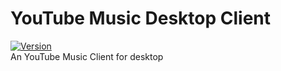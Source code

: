 # YouTube Music Desktop Client
[![Version](https://img.shields.io/badge/version-0.0.2-blue.svg?style=flat-square)](https://github.com/HidekiHrk/YouTube-Music-Desktop-Client/releases/tag/v0.0.2)<br>
An YouTube Music Client for desktop